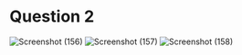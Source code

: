 # Question 2
![Screenshot (156)](https://github.com/aradhanayada/PW-assignment1-solution/assets/103102710/2114d791-434d-445b-81ac-fda1f571eaea)
![Screenshot (157)](https://github.com/aradhanayada/PW-assignment1-solution/assets/103102710/e5a288f3-fe9f-47de-a11a-d5c999a09b95)
![Screenshot (158)](https://github.com/aradhanayada/PW-assignment1-solution/assets/103102710/b3cf6e4d-eee3-43e9-9852-6ce63bd72833)
